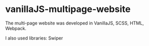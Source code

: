 # vanillaJS-multipage-website

The multi-page website was developed in VanillaJS, SCSS, HTML, Webpack. 

I also used libraries: Swiper
